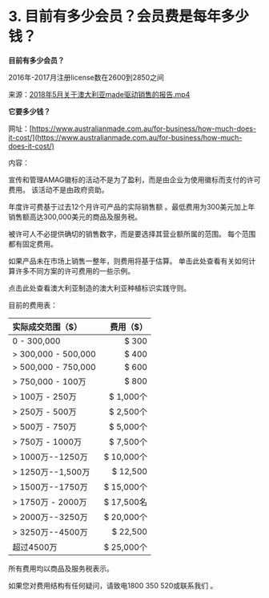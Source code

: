 # 3. 目前有多少会员？会员费是每年多少钱？

**目前有多少会员？**

2016年-2017月注册license数在2600到2850之间

来源：[2018年5月关于澳大利亚made驱动销售的报告.mp4](2018年5月关于澳大利亚made驱动销售的报告.mp4)

**它要多少钱？**

网址：[https://www.australianmade.com.au/for-business/how-much-does-it-cost/](https://www.australianmade.com.au/for-business/how-much-does-it-cost/)

内容：

宣传和管理AMAG徽标的活动不是为了盈利，而是由企业为使用徽标而支付的许可费用。 该活动不是由政府资助。

年度许可费基于过去12个月许可产品的实际销售额 。最低费用为300美元加上年销售额高达300,000美元的商品及服务税。

被许可人不必提供确切的销售数字，而是要选择其营业额所属的范围。 每个范围都有固定费用。

如果产品未在市场上销售一整年，则费用将基于估算。 单击此处查看有关如何计算许多不同方案的许可费用的一些示例。

点击此处查看澳大利亚制造的澳大利亚种植标识实践守则。

目前的费用表：

|实际成交范围（$） |	费用（$）|
|:--------------|------------:|
|0 - 300,000 	|$ 300|
|> 300,000 - 500,000 |	$ 400|
|> 500,000 - 750,000| 	$ 600|
|> 750,000 - 100万 |	$ 800|
|> 100万 - 250万 |	$ 1,000个|
|> 250万 - 500万 |	$ 2,500个|
|> 500万 - 750万 |	$ 5,000个|
|> 750万 - 1000万 |	$ 7,500个|
|> 1000万--1250万 |	$ 10,000个|
|> 1250万--1,500万 |	$ 12,500|
|> 1500万--1750万 |	$ 15,000个|
|> 1750万 - 2000万| 	$ 17,500名|
|> 2000万--3250万 	|$ 20,000个|
|> 3250万--4500万 |	$ 22,500|
|超过4500万 	|$ 25,000个|

所有费用均以商品及服务税表示。

如果您对费用结构有任何疑问，请致电1800 350 520或联系我们 。 